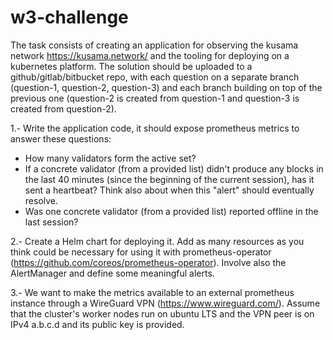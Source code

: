 # w3-challenge

The task consists of creating an application for observing the kusama network https://kusama.network/ and the tooling
for deploying on a kubernetes platform. The solution should be uploaded to a github/gitlab/bitbucket repo, with each
question on a separate branch (question-1, question-2, question-3) and each branch building on top of the previous one
(question-2 is created from question-1 and question-3 is created from question-2).

1.- Write the application code, it should expose prometheus metrics to answer these questions:

* How many validators form the active set?
* If a concrete validator (from a provided list) didn't produce any blocks in the last 40 minutes (since the beginning of the current session), has it sent a heartbeat? Think also about when this "alert" should eventually resolve.
* Was one concrete validator (from a provided list) reported offline in the last session? 

2.- Create a Helm chart for deploying it. Add as many resources as you think could be necessary for using 
it with prometheus-operator (https://github.com/coreos/prometheus-operator). Involve also the AlertManager and define some meaningful alerts.

3.- We want to make the metrics available to an external prometheus instance through a WireGuard VPN
(https://www.wireguard.com/). Assume that the cluster's worker nodes run on ubuntu LTS and the VPN peer is on IPv4
a.b.c.d and its public key is provided.
